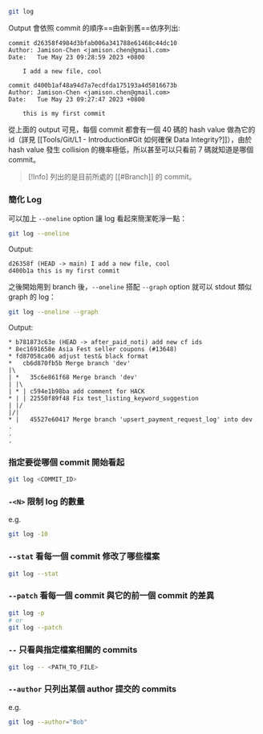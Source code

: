 ```bash
git log
```

Output 會依照 commit 的順序==由新到舊==依序列出:

```plaintext
commit d26358f4984d3bfab006a341788e61468c44dc10
Author: Jamison-Chen <jamison.chen@gmail.com>
Date:   Tue May 23 09:28:59 2023 +0800

    I add a new file, cool

commit d400b1af48a94d7a7ecdfda175193a4d5816673b
Author: Jamison-Chen <jamison.chen@gmail.com>
Date:   Tue May 23 09:27:47 2023 +0800

    this is my first commit
```

從上面的 output 可見，每個 commit 都會有一個 40 碼的 hash value 做為它的 id（詳見 [[Tools/Git/L1 - Introduction#Git 如何確保 Data Integrity?]]），由於 hash value 發生 collision 的機率極低，所以甚至可以只看前 7 碼就知道是哪個 commit。

>[!Info]
>列出的是目前所處的 [[#Branch]] 的 commit。

### 簡化 Log

可以加上 `--oneline` option 讓 log 看起來簡潔乾淨一點：

```bash
git log --oneline
```

Output:

```plaintext
d26358f (HEAD -> main) I add a new file, cool
d400b1a this is my first commit
```

之後開始用到 branch 後，`--oneline` 搭配 `--graph` option 就可以 stdout 類似 graph 的 log：

```bash
git log --oneline --graph
```

Output:

```plaintext
* b781873c63e (HEAD -> after_paid_noti) add new cf ids
* 8ec1691658e Asia Fest seller coupons (#13648)
* fd87058ca06 adjust test& black format
*   cb6d870fb5b Merge branch 'dev'
|\  
| *   35c6e861f68 Merge branch 'dev'
| |\  
| * | c594e1b98ba add comment for HACK
* | | 22550f89f48 Fix test_listing_keyword_suggestion
| |/  
|/|   
* |   45527e60417 Merge branch 'upsert_payment_request_log' into dev
.
.
.
```

### 指定要從哪個 commit 開始看起

```bash
git log <COMMIT_ID>
```

### `-<N>` 限制 log 的數量

e.g.

```bash
git log -10
```

### `--stat` 看每一個 commit 修改了哪些檔案

```bash
git log --stat
```

### `--patch` 看每一個 commit 與它的前一個 commit 的差異

```bash
git log -p
# or
git log --patch
```

### `--` 只看與指定檔案相關的 commits

```bash
git log -- <PATH_TO_FILE>
```

### `--author` 只列出某個 author 提交的 commits

e.g.

```bash
git log --author="Bob"
```
